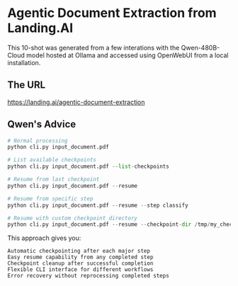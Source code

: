 # Agentic Document Extraction from Landing.AI

This 10-shot was generated from a few interations with the Qwen-480B-Cloud model hosted at Ollama and accessed using OpenWebUI from a local installation.

## The URL

https://landing.ai/agentic-document-extraction

## Qwen's Advice

```python
# Normal processing
python cli.py input_document.pdf

# List available checkpoints
python cli.py input_document.pdf --list-checkpoints

# Resume from last checkpoint
python cli.py input_document.pdf --resume

# Resume from specific step
python cli.py input_document.pdf --resume --step classify

# Resume with custom checkpoint directory
python cli.py input_document.pdf --resume --checkpoint-dir /tmp/my_checkpoints
```

This approach gives you:

    Automatic checkpointing after each major step
    Easy resume capability from any completed step
    Checkpoint cleanup after successful completion
    Flexible CLI interface for different workflows
    Error recovery without reprocessing completed steps
     

